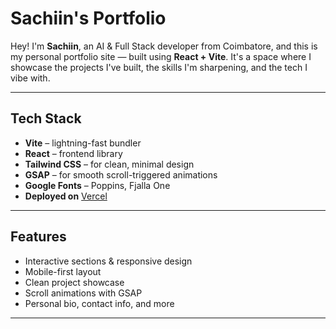 # Sachiin's Portfolio

Hey! I'm **Sachiin**, an AI & Full Stack developer from Coimbatore, and this is my personal portfolio site — built using **React + Vite**. It's a space where I showcase the projects I've built, the skills I'm sharpening, and the tech I vibe with. 

---

## Tech Stack

-  **Vite** – lightning-fast bundler
-  **React** – frontend library
-  **Tailwind CSS** – for clean, minimal design
-  **GSAP** – for smooth scroll-triggered animations
-  **Google Fonts** – Poppins, Fjalla One
-  **Deployed on** [Vercel](https://vercel.com)

---

##  Features

-  Interactive sections & responsive design
-  Mobile-first layout
-  Clean project showcase
-  Scroll animations with GSAP
-  Personal bio, contact info, and more

---


